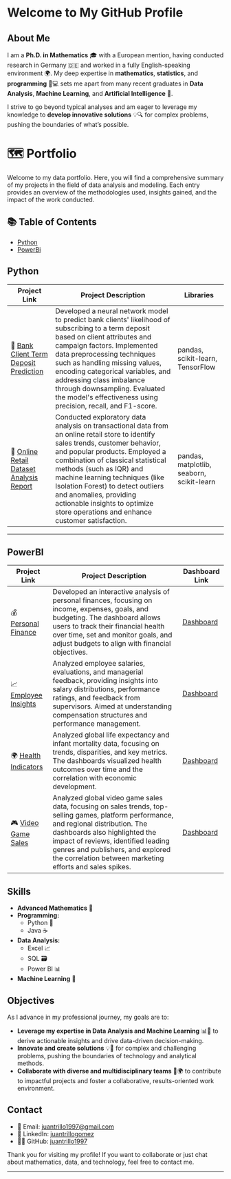 # Welcome to My GitHub Profile

## About Me

I am a **Ph.D. in Mathematics** 🎓 with a European mention, having conducted research in Germany 🇩🇪 and worked in a fully English-speaking environment 🌍. My deep expertise in **mathematics**, **statistics**, and **programming** 🧮💻 sets me apart from many recent graduates in **Data Analysis**, **Machine Learning**, and **Artificial Intelligence** 🤖.

I strive to go beyond typical analyses and am eager to leverage my knowledge to **develop innovative solutions** 💡🔍 for complex problems, pushing the boundaries of what’s possible.

# 🗺 Portfolio

Welcome to my data portfolio. Here, you will find a comprehensive summary of my projects in the field of data analysis and modeling. Each entry provides an overview of the methodologies used, insights gained, and the impact of the work conducted.

## 📚 Table of Contents

- [Python](#python)
- [PowerBi](#powerbi)

## Python

| Project Link | Project Description | Libraries |
|---|---|---|
| 🏦 [Bank Client Term Deposit Prediction](https://github.com/juantrillo1997/Bank-Marketing-Prediction-Analysis-Modeling-and-Class-Imbalance-Handling) | Developed a neural network model to predict bank clients' likelihood of subscribing to a term deposit based on client attributes and campaign factors. Implemented data preprocessing techniques such as handling missing values, encoding categorical variables, and addressing class imbalance through downsampling. Evaluated the model's effectiveness using precision, recall, and F1-score. | pandas, scikit-learn, TensorFlow |
| 🛒 [Online Retail Dataset Analysis Report](https://github.com/juantrillo1997/Online-Retail-Dataset-Analysis-Report) | Conducted exploratory data analysis on transactional data from an online retail store to identify sales trends, customer behavior, and popular products. Employed a combination of classical statistical methods (such as IQR) and machine learning techniques (like Isolation Forest) to detect outliers and anomalies, providing actionable insights to optimize store operations and enhance customer satisfaction. | pandas, matplotlib, seaborn, scikit-learn |

***

## PowerBI

| Project Link | Project Description | Dashboard Link |
|---|---|---|
| 💰 [Personal Finance](#) | Developed an interactive analysis of personal finances, focusing on income, expenses, goals, and budgeting. The dashboard allows users to track their financial health over time, set and monitor goals, and adjust budgets to align with financial objectives. | [Dashboard](https://app.powerbi.com/view?r=eyJrIjoiNjRiYWI0OTctOTExZS00NTI5LWFhZmEtNzczOGI0NmNhODZkIiwidCI6IjZiNTE0YzI5LTIzOTEtNDgzMS1iNzc0LTg0ZjM1YzQ1YmYwMSIsImMiOjh9) |
| 📈 [Employee Insights](https://github.com/juantrillo1997/PowerBi-projects/tree/main/Proyecto3) | Analyzed employee salaries, evaluations, and managerial feedback, providing insights into salary distributions, performance ratings, and feedback from supervisors. Aimed at understanding compensation structures and performance management. | [Dashboard](https://app.powerbi.com/view?r=eyJrIjoiNGZlYjFjZWItNTdiOS00NDAxLTg4OWQtODE3ZTQyYmZjYzdlIiwidCI6IjZiNTE0YzI5LTIzOTEtNDgzMS1iNzc0LTg0ZjM1YzQ1YmYwMSIsImMiOjh9) |
| 🌍 [Health Indicators](https://github.com/juantrillo1997/PowerBi-projects/tree/main/Proyecto2) | Analyzed global life expectancy and infant mortality data, focusing on trends, disparities, and key metrics. The dashboards visualized health outcomes over time and the correlation with economic development. | [Dashboard](https://app.powerbi.com/view?r=eyJrIjoiYjFlMzg4YmYtYmI0OC00NDQ5LThkYmUtMTg5NzM2ZDIxMWY5IiwidCI6IjZiNTE0YzI5LTIzOTEtNDgzMS1iNzc0LTg0ZjM1YzQ1YmYwMSIsImMiOjh9) |
| 🎮 [Video Game Sales](https://github.com/juantrillo1997/PowerBi-projects/tree/main/Proyecto1) | Analyzed global video game sales data, focusing on sales trends, top-selling games, platform performance, and regional distribution. The dashboards also highlighted the impact of reviews, identified leading genres and publishers, and explored the correlation between marketing efforts and sales spikes. | [Dashboard](https://app.powerbi.com/view?r=eyJrIjoiNzhkODZlMGMtNGY0OS00YjY4LWI1OWItZjMxZjc4NmVjYWQyIiwidCI6IjZiNTE0YzI5LTIzOTEtNDgzMS1iNzc0LTg0ZjM1YzQ1YmYwMSIsImMiOjh9) |

## Skills

- **Advanced Mathematics** 📐
- **Programming:** 
  - Python 🐍
  - Java ☕
- **Data Analysis:** 
  - Excel 📈
  - SQL 🗃️
  - Power BI 📊
- **Machine Learning** 🤖
  
## Objectives

As I advance in my professional journey, my goals are to:

- **Leverage my expertise in Data Analysis and Machine Learning** 📊🤖 to derive actionable insights and drive data-driven decision-making.
- **Innovate and create solutions** 💡🔧 for complex and challenging problems, pushing the boundaries of technology and analytical methods.
- **Collaborate with diverse and multidisciplinary teams** 🤝🌍 to contribute to impactful projects and foster a collaborative, results-oriented work environment.

## Contact

- 📧 Email: [juantrillo1997@gmail.com](mailto:juantrillo1997@gmail.com)
- 💼 LinkedIn: [juantrillogomez](https://www.linkedin.com/in/juantrillogomez/)
- 🧑‍💻 GitHub: [juantrillo1997](https://github.com/juantrillo1997)

Thank you for visiting my profile! If you want to collaborate or just chat about mathematics, data, and technology, feel free to contact me.

---
